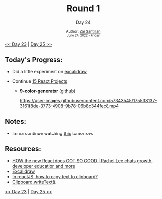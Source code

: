 <div align="center">
  <h1>Round 1</h1>
  <p>Day 24</p>
  <sub>
    Author: <a href="https://github.com/plskz" target="_blank">Zai Santillan</a>
    <br>
    <small>June 24, 2022 - Friday</small>
  </sub>
</div>

[<< Day 23](day023.md) | [Day 25 >>](day025.md)

## Today's Progress:

- Did a little experiment on [excalidraw](https://excalidraw.com)

- Continue [15 React Projects](https://youtu.be/a_7Z7C_JCyo)

  - **9-color-generator** ([github](https://github.com/plskz/react-projects))

    https://user-images.githubusercontent.com/57343545/175538137-3161f8de-3773-4908-9b78-06b8c344fec8.mp4

## Notes:

- Imma continue watching [this](https://youtu.be/Kbb9oOhoRkM) tomorrow.

## Resources:

- [HOW the new React docs GOT SO GOOD | Rachel Lee chats growth, developer education and more](https://youtu.be/Kbb9oOhoRkM)
- [Excalidraw](https://excalidraw.com)
- [In reactJS, how to copy text to clipboard?](https://stackoverflow.com/questions/39501289/in-reactjs-how-to-copy-text-to-clipboard)
- [Clipboard.writeText()](https://developer.mozilla.org/en-US/docs/Web/API/Clipboard/writeText).

[<< Day 23](day023.md) | [Day 25 >>](day025.md)
